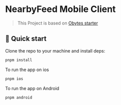 # NearbyFeed Mobile Client

> This Project is based on [Obytes starter](https://starter.obytes.com)

## 👋 Quick start

Clone the repo to your machine and install deps:

```sh
pnpm install
```

To run the app on ios

```sh
pnpm ios
```

To run the app on Android

```sh
pnpm android
```
